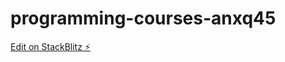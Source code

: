 # programming-courses-anxq45

[Edit on StackBlitz ⚡️](https://stackblitz.com/edit/programming-courses-anxq45)